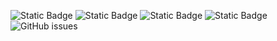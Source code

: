 ![Static Badge](https://img.shields.io/badge/blacklists-60-000000) ![Static Badge](https://img.shields.io/badge/blacklisted-2738049-cc0000) ![Static Badge](https://img.shields.io/badge/whitelisted-2242-00CC00) ![Static Badge](https://img.shields.io/badge/streaming_blacklist-28106-000000) ![GitHub issues](https://img.shields.io/github/issues/fabriziosalmi/blacklists)
